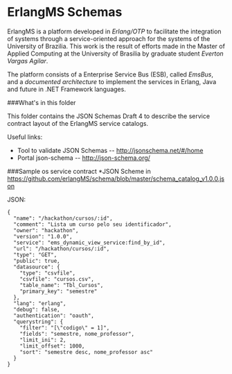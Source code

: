 ErlangMS Schemas
====

ErlangMS is a platform developed in *Erlang/OTP* to facilitate the integration of systems through a service-oriented approach for the systems of the University of Brazilia. This work is the result of efforts made in the Master of Applied Computing at the University of Brasilia by graduate student *Everton Vargas Agilar*. 

The platform consists of a Enterprise Service Bus (ESB), called *EmsBus*, and a *documented architecture* to implement the services in Erlang, Java and future in .NET Framework languages.

###What's in this folder

This folder contains the JSON Schemas Draft 4 to describe the service contract layout of the ErlangMS service catalogs.

Useful links:
* Tool to validate JSON Schemas -- http://jsonschema.net/#/home
* Portal json-schema --  http://json-schema.org/


###Sample os service contract 
*JSON Scheme in https://github.com/erlangMS/schema/blob/master/schema_catalog_v1.0.0.json

JSON:
```
{
  "name": "/hackathon/cursos/:id",
  "comment": "Lista um curso pelo seu identificador",
  "owner": "hackathon",
  "version": "1.0.0",
  "service": "ems_dynamic_view_service:find_by_id",
  "url": "/hackathon/cursos/:id",
  "type": "GET",
  "public": true,
  "datasource": {
    "type": "csvfile",
    "csvfile": "cursos.csv",
    "table_name": "Tbl_Cursos",
    "primary_key": "semestre"
  },
  "lang": "erlang",
  "debug": false,
  "authentication": "oauth",
  "querystring": {
    "filter": "[\"codigo\" = 1]",
    "fields": "semestre, nome_professor",
    "limit_ini": 2,
    "limit_offset": 1000,
    "sort": "semestre desc, nome_professor asc"
  }
}
```

